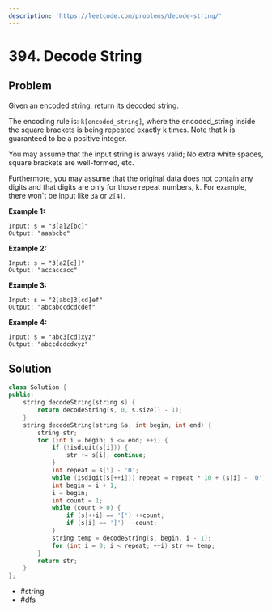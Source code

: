 ```yaml
---
description: 'https://leetcode.com/problems/decode-string/'
---
```


# 394. Decode String

## Problem

Given an encoded string, return its decoded string.

The encoding rule is: `k[encoded_string]`, where the encoded\_string inside the square brackets is being repeated exactly k times. Note that k is guaranteed to be a positive integer.

You may assume that the input string is always valid; No extra white spaces, square brackets are well-formed, etc.

Furthermore, you may assume that the original data does not contain any digits and that digits are only for those repeat numbers, k. For example, there won't be input like `3a` or `2[4]`.

**Example 1:**

```text
Input: s = "3[a]2[bc]"
Output: "aaabcbc"
```

**Example 2:**

```text
Input: s = "3[a2[c]]"
Output: "accaccacc"
```

**Example 3:**

```text
Input: s = "2[abc]3[cd]ef"
Output: "abcabccdcdcdef"
```

**Example 4:**

```text
Input: s = "abc3[cd]xyz"
Output: "abccdcdcdxyz"
```

## Solution

```cpp
class Solution {
public:
    string decodeString(string s) {
        return decodeString(s, 0, s.size() - 1);
    }
    string decodeString(string &s, int begin, int end) {
        string str;
        for (int i = begin; i <= end; ++i) {
            if (!isdigit(s[i])) {
                str += s[i]; continue;
            }
            int repeat = s[i] - '0';
            while (isdigit(s[++i])) repeat = repeat * 10 + (s[i] - '0');
            int begin = i + 1;
            i = begin;
            int count = 1;
            while (count > 0) {
                if (s[++i] == '[') ++count;
                if (s[i] == ']') --count;
            }
            string temp = decodeString(s, begin, i - 1);
            for (int i = 0; i < repeat; ++i) str += temp;
        }
        return str;
    }
};
```

* \#string
* \#dfs

